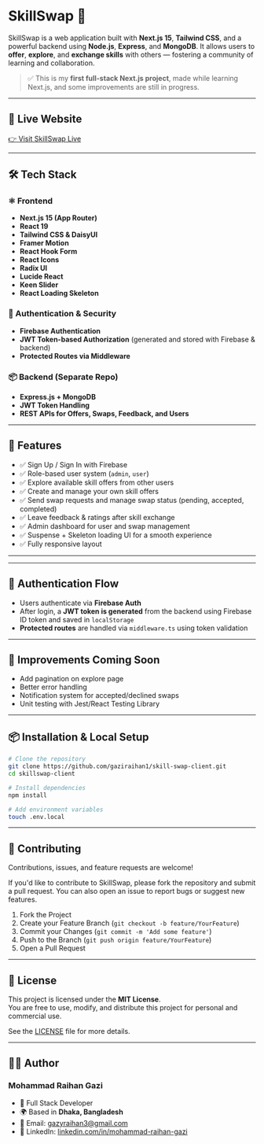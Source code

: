 # SkillSwap 🌟

SkillSwap is a web application built with **Next.js 15**, **Tailwind CSS**, and a powerful backend using **Node.js**, **Express**, and **MongoDB**. It allows users to **offer**, **explore**, and **exchange skills** with others — fostering a community of learning and collaboration.

> ✅ This is my **first full-stack Next.js project**, made while learning Next.js, and some improvements are still in progress.

---

## 🔗 Live Website

[👉 Visit SkillSwap Live](https://skill-swap-application.vercel.app)

---

## 🛠️ Tech Stack

### ⚛️ Frontend

- **Next.js 15 (App Router)**
- **React 19**
- **Tailwind CSS & DaisyUI**
- **Framer Motion**
- **React Hook Form**
- **React Icons**
- **Radix UI**
- **Lucide React**
- **Keen Slider**
- **React Loading Skeleton**

### 🔐 Authentication & Security

- **Firebase Authentication**
- **JWT Token-based Authorization** (generated and stored with Firebase & backend)
- **Protected Routes via Middleware**

### 📦 Backend (Separate Repo)

- **Express.js + MongoDB**
- **JWT Token Handling**
- **REST APIs for Offers, Swaps, Feedback, and Users**

---

## 🚀 Features

- ✅ Sign Up / Sign In with Firebase
- ✅ Role-based user system (`admin`, `user`)
- ✅ Explore available skill offers from other users
- ✅ Create and manage your own skill offers
- ✅ Send swap requests and manage swap status (pending, accepted, completed)
- ✅ Leave feedback & ratings after skill exchange
- ✅ Admin dashboard for user and swap management
- ✅ Suspense + Skeleton loading UI for a smooth experience
- ✅ Fully responsive layout

---
---

## 🔐 Authentication Flow

- Users authenticate via **Firebase Auth**
- After login, a **JWT token is generated** from the backend using Firebase ID token and saved in `localStorage`
- **Protected routes** are handled via `middleware.ts` using token validation

---

## 🧪 Improvements Coming Soon

- Add pagination on explore page
- Better error handling
- Notification system for accepted/declined swaps
- Unit testing with Jest/React Testing Library

---

## 📦 Installation & Local Setup

```bash
# Clone the repository
git clone https://github.com/gaziraihan1/skill-swap-client.git
cd skillswap-client

# Install dependencies
npm install

# Add environment variables
touch .env.local
```

---

## 🤝 Contributing

Contributions, issues, and feature requests are welcome!

If you'd like to contribute to SkillSwap, please fork the repository and submit a pull request. You can also open an issue to report bugs or suggest new features.

1. Fork the Project
2. Create your Feature Branch (`git checkout -b feature/YourFeature`)
3. Commit your Changes (`git commit -m 'Add some feature'`)
4. Push to the Branch (`git push origin feature/YourFeature`)
5. Open a Pull Request

---

## 📃 License

This project is licensed under the **MIT License**.  
You are free to use, modify, and distribute this project for personal and commercial use.

See the [LICENSE](./LICENSE) file for more details.

---

## 👨‍💻 Author

### Mohammad Raihan Gazi  
- 💼 Full Stack Developer  
- 🌍 Based in **Dhaka, Bangladesh**  
- 📧 Email: [gazyraihan3@gmail.com](mailto:gazyraihan3@gmail.com)  
- 🔗 LinkedIn: [linkedin.com/in/mohammad-raihan-gazi](https://linkedin.com/in/mohammad-raihan-gazi) 
